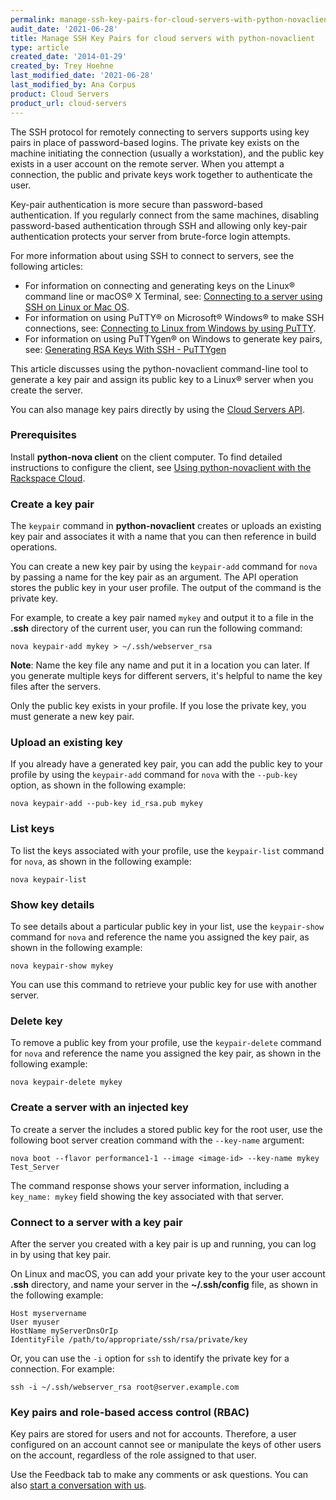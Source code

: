 ```yaml
---
permalink: manage-ssh-key-pairs-for-cloud-servers-with-python-novaclient
audit_date: '2021-06-28'
title: Manage SSH Key Pairs for cloud servers with python-novaclient
type: article
created_date: '2014-01-29'
created_by: Trey Hoehne
last_modified_date: '2021-06-28'
last_modified_by: Ana Corpus
product: Cloud Servers
product_url: cloud-servers
---
```


The SSH protocol for remotely connecting to servers supports using key
pairs in place of password-based logins. The private key exists on the machine
initiating the connection (usually a workstation), and the public key exists
in a user account on the remote server. When you attempt a connection, the
public and private keys work together to authenticate the user.

Key-pair authentication is more secure than password-based authentication. If
you regularly connect from the same machines, disabling password-based
authentication through SSH and allowing only key-pair authentication protects your
server from brute-force login attempts.

For more information about using SSH to connect to servers, see the following
articles:

 - For information on connecting and generating keys on the Linux&reg; command line
   or macOS&reg; X Terminal, see: [Connecting to a server using SSH on Linux or Mac OS](https://docs-ospc.rackspace.com/support/how-to/cloud-servers/connecting-to-a-server-using-ssh-on-linux-or-mac-os).
 - For information on using PuTTY&reg; on Microsoft&reg; Windows&reg; to make SSH connections,
   see: [Connecting to Linux from Windows by using PuTTY](https://docs-ospc.rackspace.com/support/how-to/cloud-servers/connecting-to-linux-from-windows-by-using-putty).
 - For information on using PuTTYgen&reg; on Windows to generate key pairs, see:
   [Generating RSA Keys With SSH - PuTTYgen](https://docs-ospc.rackspace.com/support/how-to/cloud-servers/generating-rsa-keys-with-ssh-puttygen)

This article discusses using the python-novaclient command-line tool to
generate a key pair and assign its public key to a Linux&reg; server when you
create the server.

You can also manage key pairs directly by using the
[Cloud Servers API](https://docs.rackspace.com/docs/cloud-servers/v2/api-reference/svr-basic-operations#create-a-server-key-pair).

### Prerequisites

Install **python-nova client** on the client computer. To find detailed instructions to configure the client, see
[Using python-novaclient with the Rackspace Cloud](https://docs-ospc.rackspace.com/support/how-to/cloud-servers/using-python-novaclient-with-the-rackspace-cloud).

### Create a key pair

The `keypair` command in **python-novaclient** creates or uploads an
existing key pair and associates it with a name that you can then reference 
in build operations.

You can create a new key pair by using the `keypair-add` command for `nova` by
passing a name for the key pair as an argument. The API operation stores the
public key in your user profile. The output of the command is the private key.

For example, to create a key pair named `mykey` and output it to a file in 
the **.ssh** directory of the current user, you can run the following command:

    nova keypair-add mykey > ~/.ssh/webserver_rsa

**Note**: Name the key file any name and put it in a location you can later.
If you generate multiple keys for different servers, it's helpful to name the
key files after the servers.

Only the public key exists in your profile. If you lose the private key, you
must generate a new key pair.

### Upload an existing key

If you already have a generated key pair, you can add the public key to your
profile by using the `keypair-add` command for `nova` with the `--pub-key`
option, as shown in the following example:

    nova keypair-add --pub-key id_rsa.pub mykey

### List keys

To list the keys associated with your profile, use the `keypair-list` command
for `nova`, as shown in the following example:

    nova keypair-list

### Show key details

To see details about a particular public key in your list, use the `keypair-show`
command for `nova`  and reference the name you assigned the key pair, as shown
in the following example:

    nova keypair-show mykey

You can use this command to retrieve your public key for use with another server.

### Delete key

To remove a public key from your profile, use the `keypair-delete` command for
`nova` and reference the name you assigned the key pair, as shown in the
following example:

    nova keypair-delete mykey

### Create a server with an injected key

To create a server the includes a stored public key for the root user, use the
following boot server creation command with the `--key-name` argument:

    nova boot --flavor performance1-1 --image <image-id> --key-name mykey Test_Server

The command response shows your server information, including a
`key_name: mykey` field showing the key associated with that
server.

### Connect to a server with a key pair

After the server you created with a key pair is up and running, you can log in by
using that key pair.

On Linux and macOS, you can add your private key to the your user account **.ssh**
directory, and name your server in the **~/.ssh/config** file, as shown in the
following example:

    Host myservername
    User myuser
    HostName myServerDnsOrIp
    IdentityFile /path/to/appropriate/ssh/rsa/private/key

Or, you can use the `-i` option for `ssh` to identify the private key for a
connection.  For example:

    ssh -i ~/.ssh/webserver_rsa root@server.example.com

### Key pairs and role-based access control (RBAC)

Key pairs are stored for users and not for accounts. Therefore, a user configured on an
account cannot see or manipulate the keys of other users on the account,
regardless of the role assigned to that user.

Use the Feedback tab to make any comments or ask questions. You can also [start a conversation with us](https://www.rackspace.com/contact).
